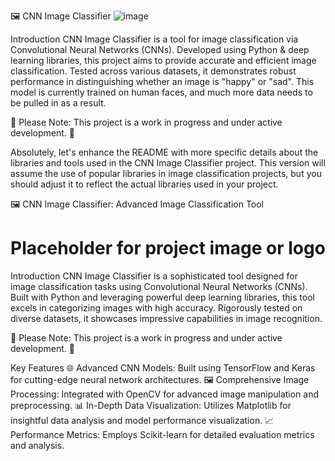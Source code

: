 🖼️ CNN Image Classifier
![image](https://github.com/jasonsaini/Image-Classification-with-CNN/assets/69808698/dd00903e-0f9d-43b0-94d3-9c7abdb0fa50)

Introduction
CNN Image Classifier is a tool for image classification via Convolutional Neural Networks (CNNs). 
Developed using Python & deep learning libraries, this project aims to provide accurate and efficient image classification. Tested across various datasets, it demonstrates robust performance in distinguishing whether an image is "happy" or "sad".
This model is currently trained on human faces, and much more data needs to be pulled in as a result.

🚧 Please Note: This project is a work in progress and under active development. 🚧


Absolutely, let's enhance the README with more specific details about the libraries and tools used in the CNN Image Classifier project. This version will assume the use of popular libraries in image classification projects, but you should adjust it to reflect the actual libraries used in your project.

🖼️ CNN Image Classifier: Advanced Image Classification Tool
 # Placeholder for project image or logo

Introduction
CNN Image Classifier is a sophisticated tool designed for image classification tasks using Convolutional Neural Networks (CNNs). Built with Python and leveraging powerful deep learning libraries, this tool excels in categorizing images with high accuracy. Rigorously tested on diverse datasets, it showcases impressive capabilities in image recognition.

🚧 Please Note: This project is a work in progress and under active development. 🚧

Key Features
🌐 Advanced CNN Models: Built using TensorFlow and Keras for cutting-edge neural network architectures.
🖼️ Comprehensive Image Processing: Integrated with OpenCV for advanced image manipulation and preprocessing.
📊 In-Depth Data Visualization: Utilizes Matplotlib for insightful data analysis and model performance visualization.
📈 Performance Metrics: Employs Scikit-learn for detailed evaluation metrics and analysis.
